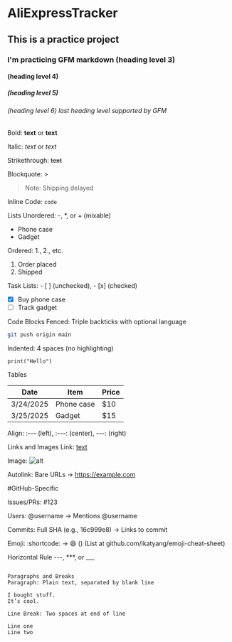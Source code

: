 # AliExpressTracker
## This is a practice project
### I'm practicing GFM markdown (heading level 3)
#### (heading level 4)
##### (heading level 5)
###### (heading level 6) last heading level supported by GFM


Bold: **text** or __text__

Italic: *text* or _text_

Strikethrough: ~~text~~

Blockquote: > 

> Note: Shipping delayed

Inline Code: `code`

Lists
Unordered: -, *, or + (mixable)

- Phone case
- Gadget

Ordered: 1., 2., etc.

1. Order placed
2. Shipped

Task Lists: - [ ] (unchecked), - [x] (checked)

- [x] Buy phone case
- [ ] Track gadget

Code Blocks
Fenced: Triple backticks with optional language

```bash
git push origin main
```

Indented: 4 spaces (no highlighting)

    print("Hello")

Tables

| Date       | Item       | Price |
|------------|------------|-------|
| 3/24/2025  | Phone case | $10   |
| 3/25/2025  | Gadget     | $15   |

Align: :--- (left), :---: (center), ---: (right)

Links and Images
Link: [text](URL)

Image: ![alt](URL)

Autolink: Bare URLs → https://example.com

#GitHub-Specific

Issues/PRs: #123

Users: @username → Mentions @username

Commits: Full SHA (e.g., 16c999e8) → Links to commit

Emoji: :shortcode: → :smile: ()
(List at github.com/ikatyang/emoji-cheat-sheet)

Horizontal Rule
---, ***, or ___
```

Paragraphs and Breaks
Paragraph: Plain text, separated by blank line

I bought stuff.
It’s cool.

Line Break: Two spaces at end of line  

Line one  
Line two
